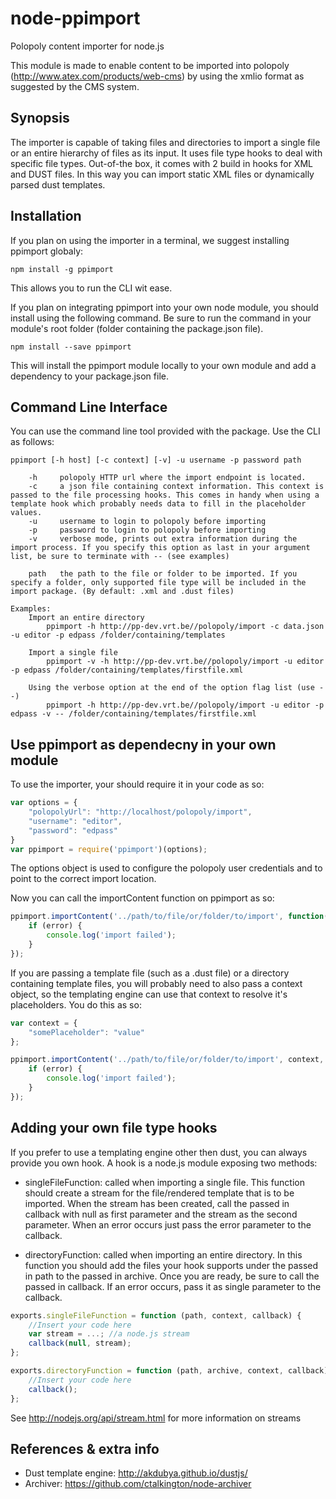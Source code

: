 node-ppimport
=============

Polopoly content importer for node.js

This module is made to enable content to be imported into polopoly (http://www.atex.com/products/web-cms) by using the xmlio format as suggested by the CMS system.

Synopsis
--------

The importer is capable of taking files and directories to import a single file or an entire hierarchy of files as its input. It uses file type hooks to deal with specific file types. Out-of-the box, it comes with 2 build in hooks for XML and DUST files. In this way you can import static XML files or dynamically parsed dust templates.

Installation
------------

If you plan on using the importer in a terminal, we suggest installing ppimport globaly:

```
npm install -g ppimport
```

This allows you to run the CLI wit ease.

If you plan on integrating ppimport into your own node module, you should install using the following command. Be sure to run the command in your module's root folder (folder containing the package.json file). 

```
npm install --save ppimport
```

This will install the ppimport module locally to your own module and add a dependency to your package.json file.

Command Line Interface
----------------------

You can use the command line tool provided with the package. Use the CLI as follows:

```
ppimport [-h host] [-c context] [-v] -u username -p password path
	
	-h     polopoly HTTP url where the import endpoint is located. 
	-c     a json file containing context information. This context is passed to the file processing hooks. This comes in handy when using a template hook which probably needs data to fill in the placeholder values.
	-u     username to login to polopoly before importing
	-p     password to login to polopoly before importing
	-v     verbose mode, prints out extra information during the import process. If you specify this option as last in your argument list, be sure to terminate with -- (see examples)
	
	path   the path to the file or folder to be imported. If you specify a folder, only supported file type will be included in the import package. (By default: .xml and .dust files)
	
Examples:
	Import an entire directory
		ppimport -h http://pp-dev.vrt.be//polopoly/import -c data.json -u editor -p edpass /folder/containing/templates
		
	Import a single file
		ppimport -v -h http://pp-dev.vrt.be//polopoly/import -u editor -p edpass /folder/containing/templates/firstfile.xml
		
	Using the verbose option at the end of the option flag list (use --)
		ppimport -h http://pp-dev.vrt.be//polopoly/import -u editor -p edpass -v -- /folder/containing/templates/firstfile.xml

```

Use ppimport as dependecny in your own module
---------------------------------------------

To use the importer, your should require it in your code as so:

```javascript
var options = {
    "polopolyUrl": "http://localhost/polopoly/import",
    "username": "editor",
    "password": "edpass"
}
var ppimport = require('ppimport')(options);
```

The options object is used to configure the polopoly user credentials and to point to the correct import location.

Now you can call the importContent function on ppimport as so:

```javascript
ppimport.importContent('../path/to/file/or/folder/to/import', function(error) {
	if (error) {
		console.log('import failed');
	}
}); 
```

If you are passing a template file (such as a .dust file) or a directory containing template files, you will probably need to also pass a context object, so the templating engine can use that context to resolve it's placeholders. You do this as so:

```javascript
var context = {
	"somePlaceholder": "value"
};

ppimport.importContent('../path/to/file/or/folder/to/import', context, function(error) {
	if (error) {
		console.log('import failed');
	}
}); 
```

Adding your own file type hooks
-------------------------------
If you prefer to use a templating engine other then dust, you can always provide you own hook. A hook is a node.js module exposing two methods:
* singleFileFunction: called when importing a single file. This function should create a stream for the file/rendered template that is to be imported. When the stream has been created, call the passed in callback with null as first parameter and the stream as the second parameter. When an error occurs just pass the error parameter to the callback.
	
* directoryFunction: called when importing an entire directory. In this function you should add the files your hook supports under the passed in path to the passed in archive. Once you are ready, be sure to call the passed in callback. If an error occurs, pass it as single parameter to the callback. 

```javascript
exports.singleFileFunction = function (path, context, callback) {
	//Insert your code here
	var stream = ...; //a node.js stream
    callback(null, stream);
};

exports.directoryFunction = function (path, archive, context, callback) {
    //Insert your code here
    callback();
};
```

See http://nodejs.org/api/stream.html for more information on streams

References & extra info
-----------------------

* Dust template engine: http://akdubya.github.io/dustjs/
* Archiver: https://github.com/ctalkington/node-archiver
